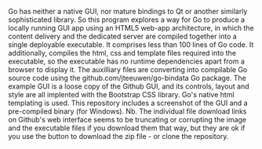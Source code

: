 Go has neither a native GUI, nor mature bindings to Qt or another similarly
sophisticated library. So this program explores a way for Go to produce a
locally running GUI app using an HTML5 web-app architecture, in which the
content delivery and the dedicated server are compiled together into a single
deployable executable. It comprises less than 100 lines of Go code. It
additionally, compiles the html, css and template files required into the
executable, so the executable has no runtime dependencies apart from a browser
to display it. The auxilliary files are converting into compilable Go source
code using the github.com/jteeuwen/go-bindata Go package. The example GUI is a
loose copy of the Github GUI, and its controls, layout and style are all
implented with the Bootstrap CSS library. Go's native html templating is used.
This repository includes a screenshot of the GUI and a pre-compiled binary (for
Windows). Nb. The individual file download links on Github's web interface
seems to be truncating or corrupting the image and the executable files if you
download them that way, but they are ok if you use the button to download the
zip file - or clone the repository.
